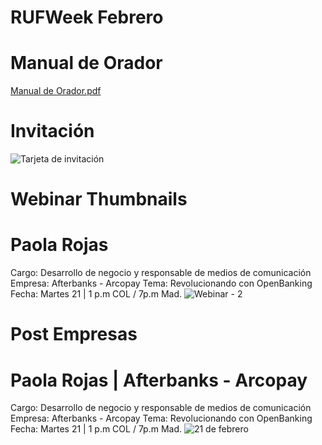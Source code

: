 # RUFWeek Febrero
# Manual de Orador
[Manual de Orador.pdf](https://github.com/RiseUp-Fintech/RUFWeek-/files/10734272/Manual.de.Orador.pdf)

# Invitación
![Tarjeta de invitación](https://user-images.githubusercontent.com/116225109/218779312-706c6c1c-fe82-4191-8434-6ab4b31a08ec.png)

# Webinar Thumbnails
# Paola Rojas
Cargo: Desarrollo de negocio y responsable de medios de comunicación
Empresa: Afterbanks - Arcopay
Tema: Revolucionando con OpenBanking
Fecha: Martes 21 | 1 p.m COL / 7p.m Mad.
![Webinar - 2](https://user-images.githubusercontent.com/116225109/218786283-5f041576-73f5-4b42-bd5d-a4a1c0f96134.png)

# Post Empresas
# Paola Rojas | Afterbanks - Arcopay
Cargo: Desarrollo de negocio y responsable de medios de comunicación
Empresa: Afterbanks - Arcopay
Tema: Revolucionando con OpenBanking
Fecha: Martes 21 | 1 p.m COL / 7p.m Mad.
![21 de febrero](https://user-images.githubusercontent.com/116225109/218786328-2835fee9-a72d-456c-83f7-e6c31f6fe54f.png)
